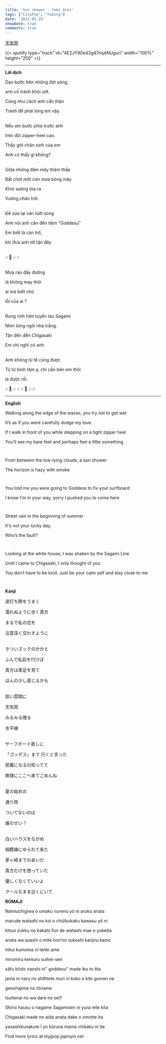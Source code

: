 ```yaml
---
title: 'Sun shower - Yumi Arai'
tags: ["CityPop", "Yuming"]
date: '2022-05-29'
showDate: true
comments: true
---
```



[天気雨](https://www.youtube.com/watch?v=9gCWbhR8m_U)

{{< spotify type="track" id="4E2JY90e42g47nq4NUguri" width="100%" height="250" >}}

--- 
**Lời dịch**

Dạo bước bên những đợt sóng,

anh cố tránh khỏi ướt. 

Cũng như cách anh cẩn thận 

Tránh để phải lòng em vậy.

\
Nếu em bước phía trước anh 

trên đôi zipper-heel cao. 

Thấy gót chân xinh của em

Anh có thấy gì không? 

\
Giữa những đám mây thâm thấp 

Bất chợt một cơn mưa bóng mây 

Khói sương tỏa ra 

Vương chân trời.

\
Để sửa lại ván lướt sóng 

Anh nói anh cần đến tiệm "Goddesu"

Em biết là cản trở, 

khi đưa anh tới tận đây

\
:notes:  :musical_note: :notes: :notes:

\
Mưa rào đầy đường

là không may thôi  

ai mà biết chứ

lỗi của ai ?

\
Rung rinh trên tuyến tàu Sagami  

Nhìn từng ngôi nhà trắng.

Tận đến đến Chigasaki 

Em chỉ nghĩ có anh 

\
Anh không tử tế cũng được 

Từ từ bình tâm ạ, chỉ cần bên em thôi

là được rồi. 

:notes:  :musical_note: :notes: :notes:
:notes:  :musical_note: :notes: :notes:

---

**English**

Walking along the edge of the waves, you try not to get wet

It’s as if you were carefully dodge my love.

If I walk in front of you while stepping on a tight zipper heel

You’ll see my bare feet and perhaps feel a little something

` `

From between the low-lying clouds, a sun shower

The horizon is hazy with smoke

` `

You told me you were going to Goddess to fix your surfboard

I know I'm in your way, sorry I pushed you to come here

` `

Street rain in the beginning of summer

It's not your lucky day, 

Who’s the fault?

` `

Looking at the white house, I was shaken by the Sagami Line

Until I came to Chigasaki, I only thought of you

You don’t have to be kind. Just be your calm self and stay close to me

` `

**Kanji**

波打ち際をうまく

濡れぬように歩く貴方

まるで私の恋を

注意深く交わすように

\
きついズックのかかと

ふんで私前を行けば

貴方は素足を見て

ほんの少し感じるかも

\
低い雲間に

天気雨

みるみる煙る

水平線
` `

\
サーフボード直しに

「ゴッデス」まで 行くと言った

邪魔になるの知ってて

無理にここへ来てごめんね
` `

\
夏の始めの

通り雨

ついてないのは

誰のせい？


\
白いハウスをながめ

相模線にゆられて来た

茅ヶ崎までのあいだ

貴方だけを想っていた
` `


優しくなくていいよ

クールなまま近くにいて



**ROMAJI**

Namiuchigiwa o umaku nurenu yō ni aruku anata

marude watashi no koi o chūibukaku kawasu yō ni

kitsui zukku no kakato fun de watashi mae o yukeba

anata wa suashi o mite hon’no sukoshi kanjiru kamo

hikui kumoma ni tenki ame

mirumiru kemuru suihei-sen

sāfu bōdo naoshi ni” goddesu” made iku to itta

jama ni naru no sh#ttete muri ni koko e kite gomen ne

genohajime no tōriame

tsuitenai no wa dare no sei?

Shiroi hausu o nagame Sagamisen ni yura rete kita

Chigasaki made no aida anata dake o omotte ita

yasashikunakute ī yo kūruna mama chikaku ni ite

Find more lyrics at myjpop.jspinyin.net

